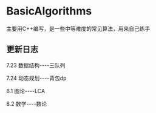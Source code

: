 # BasicAlgorithms
主要用C++编写，是一些中等难度的常见算法，用来自己练手


## 更新日志
7.23
数据结构----三队列

7.24
动态规划----背包dp

8.1
图论----LCA

8.2
数学----数论